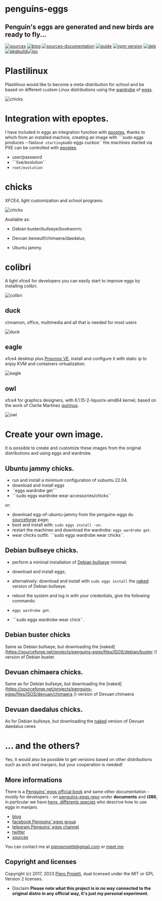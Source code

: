 penguins-eggs
=============

## Penguin&#39;s eggs are generated and new birds are ready to fly...
[![sources](https://img.shields.io/badge/github-sources-cyan)](https://github.com/pieroproietti/penguins-eggs)
[![blog](https://img.shields.io/badge/blog-penguin's%20eggs-cyan)](https://penguins-eggs.net)
[![sources-documentation](https://img.shields.io/badge/sources-documentation-blue)](https://penguins-eggs.net/sources-documentation/index.html)
[![guide](https://img.shields.io/badge/guide-penguin's%20eggs-cyan)](https://penguins-eggs.net/book/)
[![npm version](https://img.shields.io/npm/v/penguins-eggs.svg)](https://npmjs.org/package/penguins-eggs)
[![deb](https://img.shields.io/badge/deb-packages-blue)](https://sourceforge.net/projects/penguins-eggs/files/DEBS)
[![pkgbuild](https://img.shields.io/badge/pkgbuild-packages-blue)](https://sourceforge.net/projects/penguins-eggs/files/PKGBUILD)[![iso](https://img.shields.io/badge/iso-images-cyan)](https://sourceforge.net/projects/penguins-eggs/files/ISOS)

# Plastilinux
Plastilinux would like to become a meta-distribution for school and be based on different custom Linux distributions using the [wardrobe](https://github.com/pieroproietti/penguins-wardrobe/tree/main/DOCUMENTATION#penguins-wardrobe) of [eggs](https://github.com/pieroproietti/penguins-eggs).

![chicks](https://penguins-eggs.net/images/chicks.png)

# Integration with epoptes.
I have included in eggs an integration function with [epoptes](https://epoptes.org/), thanks to which from an installed machine, creating an image with ```sudo eggs produces --fast`` and starting ``sudo eggs cuckoo`` the machines started via PXE can be controlled with [epoptes](https://epoptes.org/).

* user/password
* ```live/evolution``
* ```root/evolution```

# chicks
XFCE4, light customization and school programs.

![chicks](https://penguins-eggs.net/images/chicks-245x183.png)

Available as: 

* Debian buster/bullseye/bookworm;

* Devuan beowulf/chimaera/daedalus;

* Ubuntu jammy.

# **colibri**
A light xfce4 for developers you can easily start to improve eggs by installing colibri.

![colibri](https://a.fsdn.com/con/app/proj/penguins-eggs/screenshots/colibri.png/245/183)

## **duck**
cinnamon, office, multimedia and all that is needed for most users

![duck](https://a.fsdn.com/con/app/proj/penguins-eggs/screenshots/duck.png/245/183)
 
## **eagle**
xfce4 desktop plus [Proxmox VE](https://www.proxmox.com/en/proxmox-ve), install and configure it with static ip to enjoy KVM and containers virtualization.

![eagle](https://a.fsdn.com/con/app/proj/penguins-eggs/screenshots/eagle.png/245/183)

## **owl**
xfce4 for graphics designers, with 6.1.15-2-liquorix-amd64 kernel, based on the work of Clarlie Martinez 
 [quirinux](https://quirinux.org/).

![owl](https://a.fsdn.com/con/app/proj/penguins-eggs/screenshots/owl.png/245/183)

# Create your own image.

It is possible to create and customize these images from the original distributions and using eggs and wardrobe.

## Ubuntu jammy chicks.
* run and install a minimum configuration of xubuntu 22.04.
* download and install eggs
* ``eggs wardrobe get```
* ```sudo eggs wardrobe wear accessories/chicks``

or: 
* download egg-of-ubuntu-jammy from the penguins-eggs du [sourceforge](https://sourceforge.net/projects/penguins-eggs/files/ISOS/ubuntu/jammy/) page;
* boot and install with: ``sudo eggs install -un``.
* restart the machines and download the wardrobe: ``eggs wardrobe get``.
* wear chicks outfit: ```sudo eggs wardrobe wear chicks``.

## Debian bullseye chicks.
* perform a minimal installation of [Debian bullseye](https://www.debian.org/releases/bullseye/debian-installer/) minimal;
* download and install eggs;
* alternatively: download and install with ``sudo eggs install`` the [naked](https://sourceforge.net/projects/penguins-eggs/files/ISOS/debian/bullseye/) version of Debian bullseye. 

* reboot the system and log in with your credentials, give the following commands:
* ``eggs wardrobe get``.
* ```sudo eggs wardrobe wear chick``.

## Debian buster chicks
Same as Debian bullseye, but downloading the [naked](https://sourceforge.net/projects/penguins-eggs/files/ISOS/debian/buster /) version of Debian buster.

## Devuan chimaera chicks.
Same as for Debian bullseye, but downloading the [naked](https://sourceforge.net/projects/penguins-eggs/files/ISOS/devuan/chimaera /) version of Devuan chimaera 

## Devuan daedalus chicks.
As for Debian bullseye, but downloading the [naked](https://sourceforge.net/projects/penguins-eggs/files/ISOS/devuan/daedalus/) version of Devuan daedalus ceres 

# ... and the others?
Yes, it would also be possible to get versions based on other distributions such as arch and manjaro, but your cooperation is needed!

## More informations
There is a [Penguins' eggs official book](https://penguins-eggs.net/book/) and same other documentation - mostly for developers - on [penguins-eggs repo](https://github.com/pieroproietti/penguins-eggs) under **documents** and **i386**, in particular we have [hens, differents species](https://github.com/pieroproietti/penguins-eggs/blob/master/documents/hens-different-species.md) who descrive how to use eggs in manjaro.

* [blog](https://penguins-eggs.net)    
* [facebook Penguins' eggs group](https://www.facebook.com/groups/128861437762355/)
* [telegram Penguins' eggs channel](https://t.me/penguins_eggs) 
* [twitter](https://twitter.com/pieroproietti)
* [sources](https://github.com/pieroproietti/penguins-krill)

You can contact me at pieroproietti@gmail.com or [meet me](https://meet.jit.si/PenguinsEggsMeeting)

## Copyright and licenses
Copyright (c) 2017, 2023 [Piero Proietti](https://penguins-eggs.net/about-me.html), dual licensed under the MIT or GPL Version 2 licenses.

* Disclaim
__Please note what this project is in no way connected to the original distro in any official way, it's just my personal experiment.__
